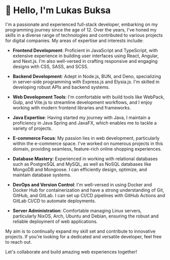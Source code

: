 # 👋 Hello, I'm Lukas Buksa

I'm a passionate and experienced full-stack developer, embarking on my programming journey since the age of 12. Over the years, I've honed my skills in a diverse range of technologies and contributed to various projects for digital companies. My areas of expertise and interests include:

- **Frontend Development**: Proficient in JavaScript and TypeScript, with extensive experience in building user interfaces using React, Angular, and Next.js. I'm also well-versed in crafting responsive and engaging designs with CSS, SASS, and SCSS.

- **Backend Development**: Adept in Node.js, BUN, and Deno, specializing in server-side programming with Express.js and Elysia.js. I'm skilled in developing robust APIs and backend systems.

- **Web Development Tools**: I'm comfortable with build tools like WebPack, Gulp, and Vite.js to streamline development workflows, and I enjoy working with modern frontend libraries and frameworks.

- **Java Expertise**: Having started my journey with Java, I maintain a proficiency in Java Spring and JavaFX, which enables me to tackle a variety of projects.

- **E-commerce Focus**: My passion lies in web development, particularly within the e-commerce space. I've worked on numerous projects in this domain, providing seamless, feature-rich online shopping experiences.

- **Database Mastery**: Experienced in working with relational databases such as PostgreSQL and MySQL, as well as NoSQL databases like MongoDB and Mongoose. I can efficiently design, optimize, and maintain database systems.

- **DevOps and Version Control**: I'm well-versed in using Docker and Docker Hub for containerization and have a strong understanding of Git, GitHub, and GitLab. I can set up CI/CD pipelines with GitHub Actions and GitLab CI/CD to automate deployments.

- **Server Administration**: Comfortable managing Linux servers, particularly NixOS, Arch, Ubuntu and Debian, ensuring the robust and reliable deployment of web applications.

My aim is to continually expand my skill set and contribute to innovative projects. If you're looking for a dedicated and versatile developer, feel free to reach out.

Let's collaborate and build amazing web experiences together!
